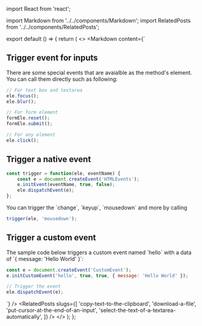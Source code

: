 import React from 'react';

import Markdown from '../../components/Markdown';
import RelatedPosts from '../../components/RelatedPosts';

export default () => {
    return (
<>
<Markdown
    content={`
## Trigger event for inputs

There are some special events that are avaialble as the method's element. You can call them directly such as following:

~~~ javascript
// For text box and textarea
ele.focus();
ele.blur();

// For form element
formEle.reset();
formEle.submit();

// For any element
ele.click();
~~~

## Trigger a native event

~~~ javascript
const trigger = function(ele, eventName) {
    const e = document.createEvent('HTMLEvents');
    e.initEvent(eventName, true, false);
    ele.dispatchEvent(e);
};
~~~

You can trigger the \`change\`, \`keyup\`, \`mousedown\` and more by calling

~~~ javascript
trigger(ele, 'mousedown');
~~~

## Trigger a custom event

The sample code below triggers a custom event named \`hello\` with a data of \`{ message: 'Hello World' }\`:

~~~ javascript
const e = document.createEvent('CustomEvent');
e.initCustomEvent('hello', true, true, { message: 'Hello World' });

// Trigger the event
ele.dispatchEvent(e);
~~~
`}
/>
<RelatedPosts
    slugs={[
        'copy-text-to-the-clipboard',
        'download-a-file',
        'put-cursor-at-the-end-of-an-input',
        'select-the-text-of-a-textarea-automatically',
    ]}
/>
</>
    );
};
